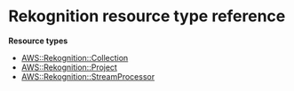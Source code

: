 # Rekognition resource type reference<a name="AWS_Rekognition"></a>

**Resource types**

- [AWS::Rekognition::Collection](aws-resource-rekognition-collection.md)
- [AWS::Rekognition::Project](aws-resource-rekognition-project.md)
- [AWS::Rekognition::StreamProcessor](aws-resource-rekognition-streamprocessor.md)
